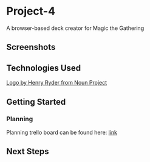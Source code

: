 # Project-4
A browser-based deck creator for Magic the Gathering

## Screenshots

## Technologies Used

[Logo by Henry Ryder from Noun Project](https://thenounproject.com/icon/cards-20461/)

## Getting Started

### Planning 

Planning trello board can be found here: [link](https://trello.com/invite/b/5Wbr776x/ATTIf702581428109cda4b9125d07b90aab3499F8711/p4-planning)

## Next Steps
